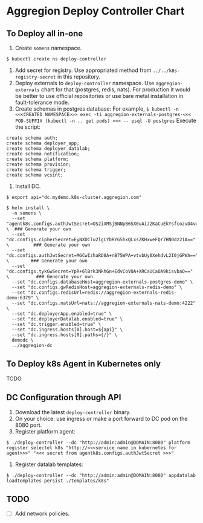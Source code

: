 # Aggregion Deploy Controller Chart

## To Deploy all in-one

1. Create `somens` namespace.
```
$ kubectl create ns deploy-controller
```
1. Add secret for registry. Use appropriated method from `../../k8s-registry-secret` in this repository.
1. Deploy externals to `deploy-controller` namespace. Use `aggregion-externals` chart for that (postgres, redis, nats).
   For production it would be better to use official repositories or use bare metal installation in fault-tolerance mode.
1. Create schemas in postgres database:
For example,
```$ kubectl -n <<<CREATED NAMESPACE>>> exec -ti aggregion-externals-postgres-<<< POD-SUFFIX (kubectl -n .. get pods) >>> -- psql -U postgres```
Execute the script:
```
create schema auth;
create schema deployer_app;
create schema deployer_datalab;
create schema notification;
create schema platform;
create schema provision;
create schema trigger;
create schema vcsint;
```
1. Install DC.
```
$ export api="dc.mydemo.k8s-cluster.aggregion.com"

$ helm install \
  -n somens \
  --set "agentk8s.configs.authJwtSecret=OS2iXMSjBNNpB6SX0uAiJ2KaCuEkYsfcozvD4vq8KA==" \  ### Generate your own
  --set "dc.configs.cipherSecret=EyNXDClu2lgLYbRYG5hxQLxsZKHxweFQr7HN0dz21A==" \         ### Generate your own
  --set "dc.configs.authJwtSecret=MGCwIzhaRD8A+nB75WPA+vtvbUy0XehdvL2I0jGPWA==" \        ### Generate your own
  --set "dc.configs.tykGwSecret=YpR+6lBrk3NkhGn+EdvCoVOA+XRCaUCaOA9kisvbaQ==" \          ### Generate your own
  --set "dc.configs.databaseHost=aggregion-externals-postgres-demo" \
  --set "dc.configs.gwRedisHost=aggregion-externals-redis-demo" \
  --set "dc.configs.redisUrl=redis://aggregion-externals-redis-demo:6379" \
  --set "dc.configs.natsUrl=nats://aggregion-externals-nats-demo:4222" \
  --set "dc.deployerApp.enabled=true" \
  --set "dc.deployerDatalab.enabled=true" \
  --set "dc.trigger.enabled=true" \
  --set "dc.ingress.hosts[0].host=${api}" \
  --set "dc.ingress.hosts[0].paths={/}" \
  demodc \
  ../aggregion-dc
```


## To Deploy k8s Agent in Kubernetes only

TODO


## DC Configuration through API

1. Download the latest `deploy-controller` binary.
1. On your choice: use ingress or make a port forward to DC pod on the 8080 port.
1. Register platform agent:
```
$ ./deploy-controller --dc "http://admin:admin@DOMAIN:8080" platform register selectel k8s "http://<<<service name in kubernetes for agent>>>" "<<< secret from agentk8s.configs.authJwtSecret >>>"
```
1. Register datalab templates:
```
$ ./deploy-controller --dc "http://admin:admin@DOMAIN:8080" appdatalab loadtemplates persist ./templates/k8s"
```


## TODO

- [ ] Add network policies.
